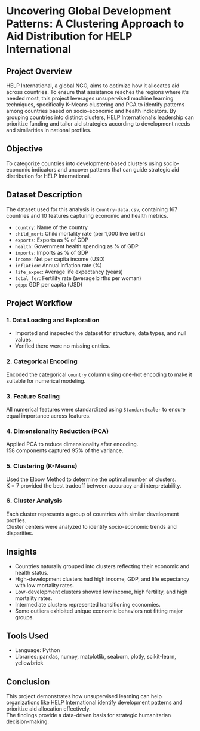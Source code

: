# Uncovering Global Development Patterns: A Clustering Approach to Aid Distribution for HELP International

## Project Overview
HELP International, a global NGO, aims to optimize how it allocates aid across countries. 
To ensure that assistance reaches the regions where it’s needed most, this project leverages unsupervised machine learning techniques,
specifically K-Means clustering and PCA to identify patterns among countries based on socio-economic and health indicators.
By grouping countries into distinct clusters, HELP International’s leadership can prioritize funding and tailor aid strategies according to development needs and similarities in national profiles.

## Objective
To categorize countries into development-based clusters using socio-economic indicators and uncover patterns that can guide strategic aid distribution for HELP International.

## Dataset Description
The dataset used for this analysis is `Country-data.csv`, containing 167 countries and 10 features capturing economic and health metrics.

- `country`: Name of the country  
- `child_mort`: Child mortality rate (per 1,000 live births)  
- `exports`: Exports as % of GDP  
- `health`: Government health spending as % of GDP  
- `imports`: Imports as % of GDP  
- `income`: Net per capita income (USD)  
- `inflation`: Annual inflation rate (%)  
- `life_expec`: Average life expectancy (years)  
- `total_fer`: Fertility rate (average births per woman)  
- `gdpp`: GDP per capita (USD)

## Project Workflow

### 1. Data Loading and Exploration
- Imported and inspected the dataset for structure, data types, and null values.  
- Verified there were no missing entries.

### 2. Categorical Encoding
Encoded the categorical `country` column using one-hot encoding to make it suitable for numerical modeling.

### 3. Feature Scaling
All numerical features were standardized using `StandardScaler` to ensure equal importance across features.

### 4. Dimensionality Reduction (PCA)
Applied PCA to reduce dimensionality after encoding.  
158 components captured 95% of the variance.

### 5. Clustering (K-Means)
Used the Elbow Method to determine the optimal number of clusters.  
K = 7 provided the best tradeoff between accuracy and interpretability.

### 6. Cluster Analysis
Each cluster represents a group of countries with similar development profiles.  
Cluster centers were analyzed to identify socio-economic trends and disparities.

## Insights
- Countries naturally grouped into clusters reflecting their economic and health status.  
- High-development clusters had high income, GDP, and life expectancy with low mortality rates.  
- Low-development clusters showed low income, high fertility, and high mortality rates.  
- Intermediate clusters represented transitioning economies.  
- Some outliers exhibited unique economic behaviors not fitting major groups.

## Tools Used
- Language: Python  
- Libraries: pandas, numpy, matplotlib, seaborn, plotly, scikit-learn, yellowbrick

## Conclusion
This project demonstrates how unsupervised learning can help organizations like HELP International identify development patterns and prioritize aid allocation effectively.  
The findings provide a data-driven basis for strategic humanitarian decision-making.
